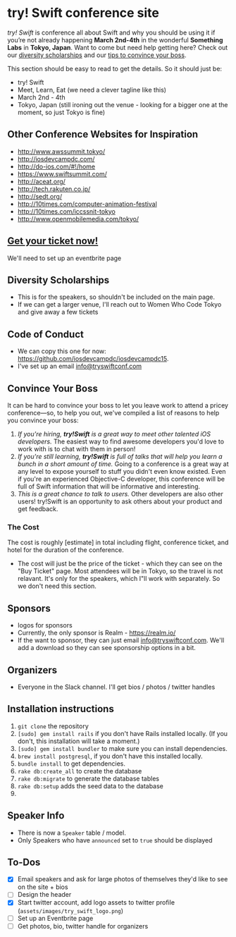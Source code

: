 # try! Swift conference site
_try! Swift_ is conference all about Swift and why you should be using it if you’re not already happening **March 2nd-4th** in the wonderful **Something Labs** in **Tokyo, Japan**. Want to come but need help getting here? Check out our [diversity scholarships]() and our [tips to convince your boss]().

This section should be easy to read to get the details. So it should just be: 

* try! Swift
* Meet, Learn, Eat (we need a clever tagline like this)
* March 2nd - 4th
* Tokyo, Japan (still ironing out the venue - looking for a bigger one at the moment, so just Tokyo is fine)

## Other Conference Websites for Inspiration

* http://www.awssummit.tokyo/
* http://iosdevcampdc.com/
* http://do-ios.com/#!/home
* https://www.swiftsummit.com/
* http://aceat.org/ 
* http://tech.rakuten.co.jp/
* http://sedt.org/
* http://10times.com/computer-animation-festival
* http://10times.com/iccssnit-tokyo
* http://www.openmobilemedia.com/tokyo/

## [Get your ticket now!]()
We'll need to set up an eventbrite page

## Diversity Scholarships

* This is for the speakers, so shouldn't be included on the main page. 
* If we can get a larger venue, I'll reach out to Women Who Code Tokyo and give away a few tickets

## Code of Conduct

* We can copy this one for now: https://github.com/iosdevcampdc/iosdevcampdc15. 
* I've set up an email info@tryswiftconf.com


## Convince Your Boss
It can be hard to convince your boss to let you leave work to attend a pricey conference—so, to help you out, we've compiled a list of reasons to help you convince your boss:

1. _If you're hiring, **try!Swift** is a great way to meet other talented iOS developers._ The easiest way to find awesome developers you'd love to work with is to chat with them in person!
2. _If you're still learning, **try!Swift** is full of talks that will help you learn a bunch in a short amount of time._ Going to a conference is a great way at any level to expose yourself to stuff you didn't even know existed. Even if you're an experienced Objective-C developer, this conference will be full of Swift information that will be informative and interesting.
3. _This is a great chance to talk to users._ Other developers are also other users! try!Swift is an opportunity to ask others about your product and get feedback.

### The Cost
The cost is roughly [estimate] in total including flight, conference ticket, and hotel for the duration of the conference. 

* The cost will just be the price of the ticket - which they can see on the "Buy Ticket" page. Most attendees will be in Tokyo, so the travel is not relavant. It's only for the speakers, which I"ll work with separately. So we don't need this section. 

## Sponsors
* logos for sponsors
* Currently, the only sponsor is Realm - https://realm.io/
* If the want to sponsor, they can just email info@tryswiftconf.com. We'll add a download so they can see sponsorship options in a bit.

## Organizers
* Everyone in the Slack channel. I'll get bios / photos / twitter handles 

## Installation instructions
1. ```git clone``` the repository
2. ```[sudo] gem install rails``` if you don't have Rails installed locally. (If you don't, this installation will take a moment.)
3. ```[sudo] gem install bundler``` to make sure you can install dependencies.
4. ```brew install postgresql```, if you don't have this installed locally.
5. ```bundle install``` to get dependencies.
6. ```rake db:create_all``` to create the database
7. ```rake db:migrate``` to generate the database tables
8. ```rake db:setup``` adds the seed data to the database
9. 


## Speaker Info
* There is now a `Speaker` table / model. 
* Only Speakers who have `announced` set to `true` should be displayed 

## To-Dos
- [X] Email speakers and ask for large photos of themselves they'd like to see on the site + bios 
- [ ] Design the header
- [X] Start twitter account, add logo assets to twitter profile (```assets/images/try_swift_logo.png```)
- [ ] Set up an Eventbrite page 
- [ ] Get photos, bio, twitter handle for organizers
